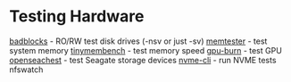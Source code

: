 # Testing Hardware

[badblocks](https://en.wikipedia.org/wiki/Badblocks) - RO/RW test disk drives (-nsv or just -sv)
[memtester](https://pyropus.ca./software/memtester/) - test system memory
[tinymembench](https://github.com/ssvb/tinymembench/wiki) - test memory speed
[gpu-burn](https://github.com/wilicc/gpu-burn) - test GPU
[openseachest](https://github.com/Seagate/openSeaChest) - test Seagate storage devices
[nvme-cli](https://github.com/linux-nvme/nvme-cli) - run NVME tests nfswatch

